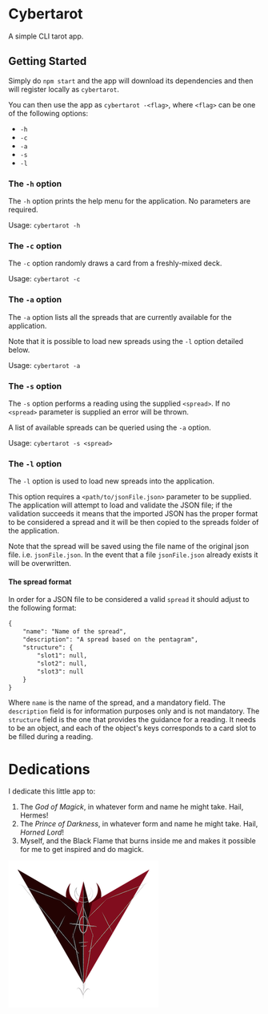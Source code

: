 # Cybertarot

A simple CLI tarot app.

## Getting Started

Simply do `npm start` and the app will download its dependencies and then will register locally as `cybertarot`.

You can then use the app as `cybertarot -<flag>`, where `<flag>` can be one of the following options:

- `-h`
- `-c`
- `-a`
- `-s`
- `-l`

### The `-h` option

The `-h` option prints the help menu for the application. No parameters are required.

Usage: `cybertarot -h`


### The `-c` option

The `-c` option randomly draws a card from a freshly-mixed deck.

Usage: `cybertarot -c`


### The `-a` option

The `-a` option lists all the spreads that are currently available for the application.

Note that it is possible to load new spreads using the `-l` option detailed below.

Usage: `cybertarot -a`


### The `-s` option

The `-s` option performs a reading using the supplied `<spread>`.
If no `<spread>` parameter is supplied an error will be thrown.

A list of available spreads can be queried using the `-a` option.

Usage: `cybertarot -s <spread>`

### The `-l` option

The `-l` option is used to load new spreads into the application.

This option requires a `<path/to/jsonFile.json>` parameter to be supplied.
The application will attempt to load and validate the JSON file; if the validation succeeds it means that the imported JSON has the proper format to be considered a spread and it will be then copied to the spreads folder of the application.

Note that the spread will be saved using the file name of the original json file. i.e. `jsonFile.json`. 
In the event that a file `jsonFile.json` already exists it will be overwritten.

#### The spread format

In order for a JSON file to be considered a valid `spread` it should adjust to the following format:

```
{
    "name": "Name of the spread",
    "description": "A spread based on the pentagram",
    "structure": {
        "slot1": null,
        "slot2": null,
        "slot3": null
    }
}
```

Where `name` is the name of the spread, and a mandatory field.
The `description` field is for information purposes only and is not mandatory.
The `structure` field is the one that provides the guidance for a reading. It needs to be an object, and each of the object's keys corresponds to a card slot to be filled during a reading.

# Dedications

I dedicate this little app to:

1. The _God of Magick_, in whatever form and name he might take. Hail, Hermes!
2. The _Prince of Darkness_, in whatever form and name he might take. Hail, _Horned Lord_!
3. Myself, and the Black Flame that burns inside me and makes it possible for me to get inspired and do magick.

[![The RavenEyex Sigil](./raveneyex.png)](https://twitter.com/HumoBinario)
